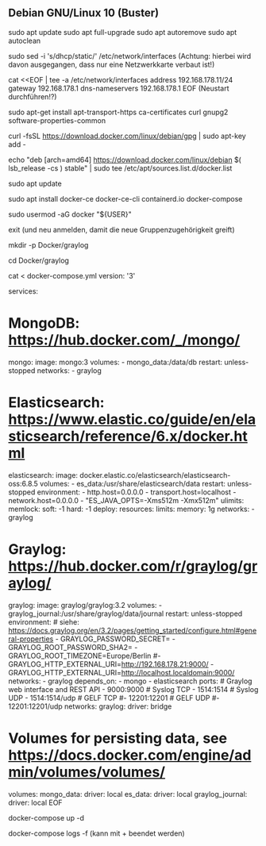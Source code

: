 Debian GNU/Linux 10 (Buster)
----------------------------

sudo apt update
sudo apt full-upgrade
sudo apt autoremove
sudo apt autoclean

sudo sed -i 's/dhcp/static/' /etc/network/interfaces
(Achtung: hierbei wird davon ausgegangen, dass nur eine Netzwerkkarte verbaut ist!)

cat <<EOF | tee -a /etc/network/interfaces
  address 192.168.178.11/24
  gateway 192.168.178.1
  dns-nameservers 192.168.178.1
EOF
(Neustart durchführen!?)

sudo apt-get install apt-transport-https ca-certificates curl gnupg2 software-properties-common

curl -fsSL https://download.docker.com/linux/debian/gpg | sudo apt-key add -

echo "deb [arch=amd64] https://download.docker.com/linux/debian $( lsb_release -cs ) stable" | sudo tee /etc/apt/sources.list.d/docker.list

sudo apt update

sudo apt install docker-ce docker-ce-cli containerd.io docker-compose

sudo usermod -aG docker "${USER}"

exit
(und neu anmelden, damit die neue Gruppenzugehörigkeit greift)

mkdir -p Docker/graylog

cd Docker/graylog

cat <<EOF > docker-compose.yml
version: '3'

services:
  # MongoDB: https://hub.docker.com/_/mongo/
  mongo:
    image: mongo:3
    volumes:
      - mongo_data:/data/db
    restart: unless-stopped
    networks:
      - graylog
  # Elasticsearch: https://www.elastic.co/guide/en/elasticsearch/reference/6.x/docker.html
  elasticsearch:
    image: docker.elastic.co/elasticsearch/elasticsearch-oss:6.8.5
    volumes:
      - es_data:/usr/share/elasticsearch/data
    restart: unless-stopped
    environment:
      - http.host=0.0.0.0
      - transport.host=localhost
      - network.host=0.0.0.0
      - "ES_JAVA_OPTS=-Xms512m -Xmx512m"
    ulimits:
      memlock:
        soft: -1
        hard: -1
    deploy:
      resources:
        limits:
          memory: 1g
    networks:
      - graylog
  # Graylog: https://hub.docker.com/r/graylog/graylog/
  graylog:
    image: graylog/graylog:3.2
    volumes:
      - graylog_journal:/usr/share/graylog/data/journal
    restart: unless-stopped
    environment:
      # siehe: https://docs.graylog.org/en/3.2/pages/getting_started/configure.html#general-properties
      - GRAYLOG_PASSWORD_SECRET=
      - GRAYLOG_ROOT_PASSWORD_SHA2=
	  - GRAYLOG_ROOT_TIMEZONE=Europe/Berlin
      #- GRAYLOG_HTTP_EXTERNAL_URI=http://192.168.178.21:9000/
      - GRAYLOG_HTTP_EXTERNAL_URI=http://localhost.localdomain:9000/
    networks:
      - graylog
    depends_on:
      - mongo
      - elasticsearch
    ports:
      # Graylog web interface and REST API
      - 9000:9000
      # Syslog TCP
      - 1514:1514
      # Syslog UDP
      - 1514:1514/udp
      # GELF TCP
      #- 12201:12201
      # GELF UDP
      #- 12201:12201/udp
networks:
  graylog:
    driver: bridge
# Volumes for persisting data, see https://docs.docker.com/engine/admin/volumes/volumes/
volumes:
  mongo_data:
    driver: local
  es_data:
    driver: local
  graylog_journal:
    driver: local
EOF

docker-compose up -d

docker-compose logs -f
(kann mit <strg> + <c> beendet werden)